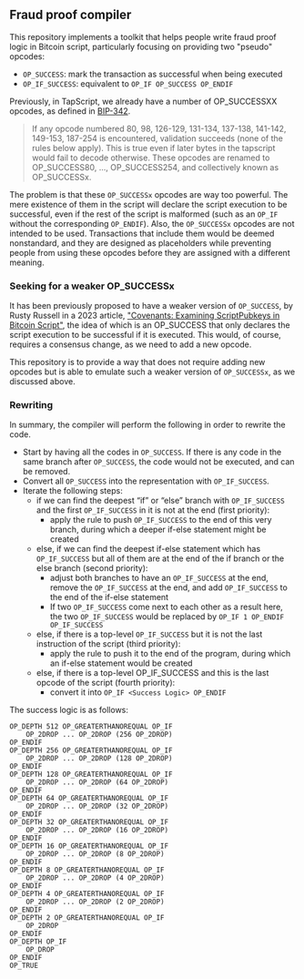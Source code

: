 ## Fraud proof compiler

This repository implements a toolkit that helps people write fraud proof logic in Bitcoin script, particularly focusing 
on providing two "pseudo" opcodes:

- `OP_SUCCESS`: mark the transaction as successful when being executed
- `OP_IF_SUCCESS`: equivalent to `OP_IF OP_SUCCESS OP_ENDIF`

Previously, in TapScript, we already have a number of OP_SUCCESSXX opcodes, as defined in 
[BIP-342](https://en.bitcoin.it/wiki/BIP_0342). 

> If any opcode numbered 80, 98, 126-129, 131-134, 137-138, 141-142, 149-153, 187-254 is encountered, validation succeeds (none of the rules below apply). This is true even if later bytes in the tapscript would fail to decode otherwise. These opcodes are renamed to OP_SUCCESS80, ..., OP_SUCCESS254, and collectively known as OP_SUCCESSx.

The problem is that these `OP_SUCCESSx` opcodes are way too powerful. The mere existence of them in the script will declare the script 
execution to be successful, even if the rest of the script is malformed (such as an `OP_IF` without the corresponding `OP_ENDIF`). 
Also, the `OP_SUCCESSx` opcodes are not intended to be used. Transactions that include them would be deemed nonstandard, 
and they are designed as placeholders while preventing people from using these opcodes before they are assigned with a 
different meaning.

### Seeking for a weaker OP_SUCCESSx

It has been previously proposed to have a weaker version of `OP_SUCCESS`, by Rusty Russell in a 2023 article, 
["Covenants: Examining ScriptPubkeys in Bitcoin Script"](https://rusty.ozlabs.org/2023/10/20/examining-scriptpubkey-in-script.html), 
the idea of which is an OP_SUCCESS that only declares the script execution to be successful if it is executed. This would,
of course, requires a consensus change, as we need to add a new opcode.

This repository is to provide a way that does not require adding new opcodes but is able to emulate such a weaker version of 
`OP_SUCCESSx`, as we discussed above.

### Rewriting

In summary, the compiler will perform the following in order to rewrite the code.

- Start by having all the codes in `OP_SUCCESS`. If there is any code in the same branch after `OP_SUCCESS`, the code would not be executed, and can be removed.
- Convert all `OP_SUCCESS` into the representation with `OP_IF_SUCCESS`.
- Iterate the following steps:
  * if we can find the deepest “if” or “else” branch with `OP_IF_SUCCESS` and the first `OP_IF_SUCCESS` in it is not at the end (first priority):
    - apply the rule to push `OP_IF_SUCCESS` to the end of this very branch, during which a deeper if-else statement might be created
  * else, if we can find the deepest if-else statement which has `OP_IF_SUCCESS` but all of them are at the end of the if branch or the else branch (second priority):
    - adjust both branches to have an `OP_IF_SUCCESS` at the end, remove the `OP_IF_SUCCESS` at the end, and add `OP_IF_SUCCESS` to the end of the if-else statement
    - If two `OP_IF_SUCCESS` come next to each other as a result here, the two `OP_IF_SUCCESS` would be replaced by `OP_IF 1 OP_ENDIF OP_IF_SUCCESS`
  * else, if there is a top-level `OP_IF_SUCCESS` but it is not the last instruction of the script (third priority):
    - apply the rule to push it to the end of the program, during which an if-else statement would be created
  * else, if there is a top-level OP_IF_SUCCESS and this is the last opcode of the script (fourth priority):
    - convert it into `OP_IF <Success Logic> OP_ENDIF`

The success logic is as follows:

```
OP_DEPTH 512 OP_GREATERTHANOREQUAL OP_IF
    OP_2DROP ... OP_2DROP (256 OP_2DROP)
OP_ENDIF
OP_DEPTH 256 OP_GREATERTHANOREQUAL OP_IF
    OP_2DROP ... OP_2DROP (128 OP_2DROP)
OP_ENDIF
OP_DEPTH 128 OP_GREATERTHANOREQUAL OP_IF
    OP_2DROP ... OP_2DROP (64 OP_2DROP)
OP_ENDIF
OP_DEPTH 64 OP_GREATERTHANOREQUAL OP_IF
    OP_2DROP ... OP_2DROP (32 OP_2DROP)
OP_ENDIF
OP_DEPTH 32 OP_GREATERTHANOREQUAL OP_IF
    OP_2DROP ... OP_2DROP (16 OP_2DROP)
OP_ENDIF
OP_DEPTH 16 OP_GREATERTHANOREQUAL OP_IF
    OP_2DROP ... OP_2DROP (8 OP_2DROP)
OP_ENDIF
OP_DEPTH 8 OP_GREATERTHANOREQUAL OP_IF
    OP_2DROP ... OP_2DROP (4 OP_2DROP)
OP_ENDIF
OP_DEPTH 4 OP_GREATERTHANOREQUAL OP_IF
    OP_2DROP ... OP_2DROP (2 OP_2DROP)
OP_ENDIF
OP_DEPTH 2 OP_GREATERTHANOREQUAL OP_IF
    OP_2DROP
OP_ENDIF
OP_DEPTH OP_IF
    OP_DROP
OP_ENDIF
OP_TRUE
```
